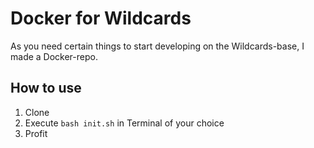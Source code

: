 # Docker for Wildcards
As you need certain things to start developing on the Wildcards-base, I made a Docker-repo.

## How to use
1) Clone
2) Execute `bash init.sh` in Terminal of your choice
3) Profit